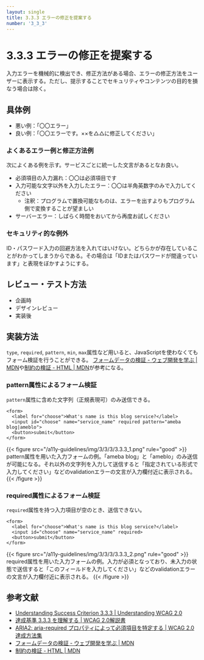 ```yaml
---
layout: single
title: 3.3.3 エラーの修正を提案する
number: '3_3_3'
---
```


# 3.3.3 エラーの修正を提案する

入力エラーを機械的に検出でき、修正方法がある場合、エラーの修正方法をユーザーに表示する。ただし、提示することでセキュリティやコンテンツの目的を損なう場合は除く。

## 具体例

- 悪い例：「〇〇エラー」
- 良い例：「〇〇エラーです。××を△△に修正してください」

### よくあるエラー例と修正方法例

次によくある例を示す。サービスごとに統一した文言があるとなお良い。

- 必須項目の入力漏れ：〇〇は必須項目です
- 入力可能な文字以外を入力したエラー：〇〇は半角英数字のみで入力してください
    - 注釈：プログラムで置換可能なものは、エラーを出すよりもプログラム側で変換することが望ましい
- サーバーエラー：しばらく時間をおいてから再度お試しください


### セキュリティ的な例外

ID・パスワード入力の回避方法を入れてはいけない。どちらかが存在していることがわかってしまうからである。その場合は「IDまたはパスワードが間違っています」と表現をぼかすようにする。

## レビュー・テスト方法

- 企画時
- デザインレビュー
- 実装後

## 実装方法

`type`, `required`, `pattern`, `min`, `max`属性など用いると、JavaScriptを使わなくてもフォーム検証を行うことができる。
[フォームデータの検証 - ウェブ開発を学ぶ | MDN](https://developer.mozilla.org/ja/docs/Learn/HTML/Forms/Data_form_validation)や[制約の検証 - HTML | MDN](https://developer.mozilla.org/ja/docs/Web/HTML/HTML5/Constraint_validation)が参考になる。

### pattern属性によるフォーム検証

`pattern`属性に含めた文字列（正規表現可）のみ送信できる。

```
<form>
  <label for="choose">What's name is this blog service?</label>
  <input id="choose" name="service_name" required pattern="ameba blog|ameblo">
  <button>submit</button>
</form>
```
{{< figure
  src="/a11y-guidelines/img/3/3/3/3.3.3_1.png"
  rule="good" >}}
  pattern属性を用いた入力フォームの例。「ameba blog」と「ameblo」のみ送信が可能になる。それ以外の文字列を入力して送信すると「指定されている形式で入力してください」などのvalidationエラーの文言が入力欄付近に表示される。
{{< /figure >}}

### required属性によるフォーム検証

`required`属性を持つ入力項目が空のとき、送信できない。

```
<form>
  <label for="choose">What's name is this blog service?</label>
  <input id="choose" name="service_name" required>
  <button>submit</button>
</form>
```

{{< figure
  src="/a11y-guidelines/img/3/3/3/3.3.3_2.png"
  rule="good" >}}
  required属性を用いた入力フォームの例。入力が必須となっており、未入力の状態で送信すると「このフィールドを入力してください」などのvalidationエラーの文言が入力欄付近に表示される。
{{< /figure >}}


## 参考文献

- [Understanding Success Criterion 3.3.3 | Understanding WCAG 2.0](https://www.w3.org/TR/UNDERSTANDING-WCAG20/minimize-error-suggestions.html)
- [達成基準 3.3.3 を理解する | WCAG 2.0解説書](https://waic.jp/docs/UNDERSTANDING-WCAG20/minimize-error-suggestions.html)
- [ARIA2: aria-required プロパティによって必須項目を特定する | WCAG 2.0 達成方法集](https://waic.jp/docs/WCAG-TECHS/ARIA2.html)
- [フォームデータの検証 - ウェブ開発を学ぶ | MDN](https://developer.mozilla.org/ja/docs/Learn/HTML/Forms/Data_form_validation)
- [制約の検証 - HTML | MDN](https://developer.mozilla.org/ja/docs/Web/HTML/HTML5/Constraint_validation)
